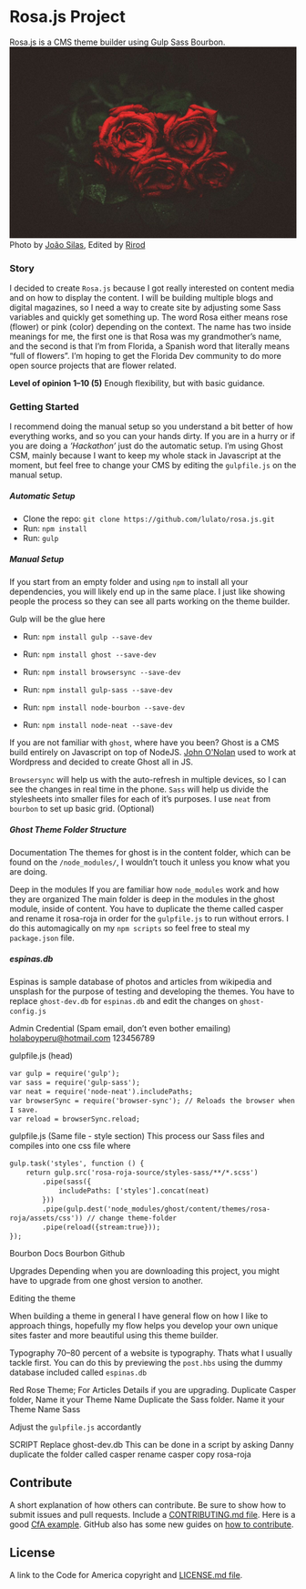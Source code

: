 # Rosa.js Project

Rosa.js is a CMS theme builder using Gulp Sass Bourbon.
![rosa-roja.js](https://raw.githubusercontent.com/lulato/rosa.js/master/rosa-roja-source/static-assets/rosa.js.jpeg)
Photo by [João Silas](https://unsplash.com/photos/Z5M06BfTTkc),
Edited by [Rirod](https://www.instagram.com/rirod180/)

### Story

I decided to create `Rosa.js` because I got really interested on content media and on how to display the content. I will be building multiple blogs and digital magazines, so I need a way to create site by adjusting some Sass variables and quickly get something up.  The word Rosa either means rose (flower) or pink (color) depending on the context. The name has two inside meanings for me, the first one is that Rosa was my grandmother’s name, and the second is that I’m from Florida,  a Spanish word that literally means “full of flowers”. I’m hoping to get the Florida Dev community to do more open source projects that are flower related.


**Level of opinion 1–10 (5)** 
Enough flexibility, but with basic guidance.


### Getting Started
I recommend doing the manual setup so you understand a bit better of how everything works, and so you can your hands dirty. If you are in a hurry or if you are doing a *’Hackathon’* just do the automatic setup. I’m using Ghost CSM, mainly because I want to keep my whole stack in Javascript at the moment, but feel free to change your CMS by editing the `gulpfile.js` on the manual setup. 

##### Automatic Setup
- Clone the repo: `git clone https://github.com/lulato/rosa.js.git`
- Run: `npm install`
- Run: `gulp`


##### Manual Setup
If you start from an empty folder and using `npm` to install all your dependencies, you will likely end  up in the same place. I just like showing people the process so they can see all parts working on the theme builder.

Gulp will be the glue here
- Run: `npm install gulp --save-dev`
- Run: `npm install ghost --save-dev`
- Run: `npm install browsersync --save-dev`


- Run: `npm install gulp-sass --save-dev`
- Run: `npm install node-bourbon --save-dev`
- Run: `npm install node-neat --save-dev`

If you are not familiar with `ghost`, where have you been? Ghost is a CMS build entirely on Javascript on top of NodeJS. [John O'Nolan](https://github.com/JohnONolan) used to work at Wordpress and decided to create Ghost all in JS.

`Browsersync` will help us with the auto-refresh in multiple devices, so I can see the changes in real time in the phone.
`Sass` will help us divide the stylesheets into smaller files for each of it’s purposes. I use `neat` from `bourbon` to set up basic grid. (Optional)


##### Ghost Theme Folder Structure
Documentation
The themes for ghost is in the content folder, which can be found on the `/node_modules/`, I wouldn’t touch it unless you know what you are doing.

Deep in the modules
If you are familiar how  `node_modules` work and how they are organized The main folder is deep in the modules in the ghost module, inside of content. You have to duplicate the theme called casper and rename it rosa-roja in order for the `gulpfile.js` to run without errors. I do this automagically on my `npm scripts` so feel free to steal my `package.json` file. 

##### espinas.db
Espinas is sample database of photos and articles from wikipedia and unsplash for the purpose of testing and developing the themes.
You have to replace `ghost-dev.db` for `espinas.db`
and edit the changes on `ghost-config.js`

Admin Credential (Spam email, don’t even bother emailing)
holaboyperu@hotmail.com
123456789

gulpfile.js (head)

    var gulp = require('gulp');
    var sass = require('gulp-sass');
    var neat = require('node-neat').includePaths;
    var browserSync = require('browser-sync'); // Reloads the browser when I save.
    var reload = browserSync.reload;
    


gulpfile.js (Same file - style section)
This process our Sass files and compiles into one css file where 

    gulp.task('styles', function () {    
        return gulp.src('rosa-roja-source/styles-sass/**/*.scss')
            .pipe(sass({
                includePaths: ['styles'].concat(neat)
            }))
            .pipe(gulp.dest('node_modules/ghost/content/themes/rosa-roja/assets/css')) // change theme-folder
            .pipe(reload({stream:true}));
    });


Bourbon Docs
Bourbon Github

Upgrades
Depending when you are downloading this project, you might have to upgrade from one ghost version to another.




Editing the theme

When building a theme in general I have general flow on how I like to approach things, hopefully my flow helps you develop your own unique sites faster and more beautiful using this theme builder.

Typography
70–80 percent of a website is typography. Thats what I usually tackle first. You can do this by previewing the `post.hbs` using the dummy database included called `espinas.db`

Red Rose Theme; For Articles
Details if you are upgrading.
Duplicate Casper folder, Name it your Theme Name 
Duplicate the Sass folder. Name it your Theme Name Sass

Adjust the `gulpfile.js` accordantly

SCRIPT
Replace ghost-dev.db
This can be done in a script by asking Danny
duplicate the folder called casper 
rename casper copy rosa-roja


## Contribute
A short explanation of how others can contribute. Be sure to show how to submit issues and pull requests. Include a [CONTRIBUTING.md file](https://github.com/18F/hub/blob/master/CONTRIBUTING.md). Here is a good [CfA example](https://github.com/codeforamerica/ohana-web-search/blob/master/CONTRIBUTING.md). GitHub also has some new guides on [how to contribute](https://guides.github.com/activities/contributing-to-open-source/#contributing).

## License
A link to the Code for America copyright and [LICENSE.md file](https://github.com/codeforamerica/ceviche-cms/blob/master/LICENCE.md).